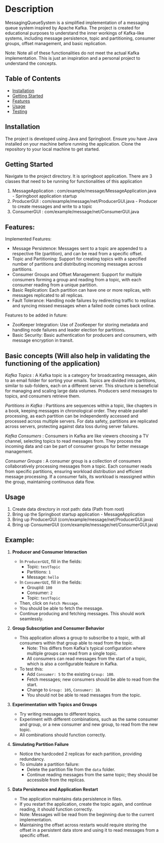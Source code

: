 # Description
MessagingQueueSystem is a simplified implementation of a messaging queue system inspired by Apache Kafka. The project is created for educational purposes to understand the inner workings of Kafka-like systems, including message persistence, topic and partitioning, consumer groups, offset management, and basic replication.

Note: Note all of these functionalities do not meet the actual Kafka implementation. This is just an inspiration and a personal project to understand the concepts.

## Table of Contents
- [Installation](#installation)
- [Getting Started](#getting-started)
- [Features](#features)
- [Usage](#usage)
- [Testing](#testing)

## Installation

The project is developed using Java and Springboot. Ensure you have Java installed on your machine before running the application. Clone the repository to your local machine to get started.

## Getting Started

Navigate to the project directory.
It is springboot application. 
There are 3 classes that need to be running for functionalities of this application
1. MessageApplication : com/example/message/MessageApplication.java - Springboot application startup
2. ProducerGUI : com/example/message/net/ProducerGUI.java - Producer to create messages and write to a topic
3. ConsumerGUI : com/example/message/net/ConsumerGUI.java

## Features:
Implemented Features: 
- Message Persistence: Messages sent to a topic are appended to a respective file (partition), and can be read from a specific offset. 
- Topic and Partitioning: Support for creating topics with a specified number of partitions and distributing incoming messages across partitions.
- Consumer Groups and Offset Management: Support for multiple consumers forming a group and reading from a topic, with each consumer reading from a unique partition. 
- Basic Replication: Each partition can have one or more replicas, with messages replicated to all replicas. 
- Fault Tolerance: Handling node failures by redirecting traffic to replicas and syncing missed messages when a failed node comes back online.
 
Features to be added in future: 
- ZooKeeper Integration: Use of ZooKeeper for storing metadata and handling node failures and leader election for partitions.
- Basic Security: Basic authentication for producers and consumers, with message encryption in transit.

## Basic concepts (Will also help in validating the functioning of the application)

*Kafka Topics* : 
A Kafka topic is a category for broadcasting messages, akin to an email folder for sorting your emails. Topics are divided into partitions, similar to sub-folders, each on a different server. This structure is beneficial for managing and scaling large data volumes. Producers send messages to topics, and consumers retrieve them.

*Partitions in Kafka* : 
Partitions are sequences within a topic, like chapters in a book, keeping messages in chronological order. They enable parallel processing, as each partition can be independently accessed and processed across multiple servers. For data safety, partitions are replicated across servers, protecting against data loss during server failures.

*Kafka Consumers* :
Consumers in Kafka are like viewers choosing a TV channel, selecting topics to read messages from. They process the incoming data and can be part of consumer groups for better message management.

*Consumer Groups* : 
A consumer group is a collection of consumers collaboratively processing messages from a topic. Each consumer reads from specific partitions, ensuring workload distribution and efficient message processing. If a consumer fails, its workload is reassigned within the group, maintaining continuous data flow.

## Usage
1. Create data directory in root path: data (Path from root) 
2. Bring up the Springboot startup application - MessageApplication
3. Bring up ProducerGUI (com/example/message/net/ProducerGUI.java)
4. Bring up ConsumerGUI (com/example/message/net/ConsumerGUI.java)

## Example: 

1. **Producer and Consumer Interaction**
   - In `ProducerGUI`, fill in the fields:
     - Topic: `testTopic`
     - Partitions: `1`
     - Message: `hello`
   - In `ConsumerGUI`, fill in the fields:
     - GroupId: `100`
     - Consumer: `2`
     - Topic: `testTopic`
   - Then, click on `Fetch Message`. 
   - You should be able to fetch the message. 
   - Continue producing and fetching messages. This should work seamlessly.

2. **Group Subscription and Consumer Behavior**
   - This application allows a group to subscribe to a topic, with all consumers within that group able to read from the topic.
     - Note: This differs from Kafka's typical configuration where multiple groups can read from a single topic.
     - All consumers can read messages from the start of a topic, which is also a configurable feature in Kafka.
   - To test this:
     - Add `Consumer: 5` to the existing `Group: 100`.
     - Fetch messages; new consumers should be able to read from the start.
     - Change to `Group: 105`, `Consumer: 10`.
     - You should not be able to read messages from the topic.

3. **Experimentation with Topics and Groups**
   - Try writing messages to different topics.
   - Experiment with different combinations, such as the same consumer and group, or a new consumer and new group, to read from the new topic.
   - All combinations should function correctly.

4. **Simulating Partition Failure**
   - Notice the hardcoded 2 replicas for each partition, providing redundancy.
   - To simulate a partition failure:
     - Delete the partition file from the `data` folder.
     - Continue reading messages from the same topic; they should be accessible from the replicas.

5. **Data Persistence and Application Restart**
   - The application maintains data persistence in files.
   - If you restart the application, create the topic again, and continue reading, it should function correctly.
   - Note: Messages will be read from the beginning due to the current implementation.
   - Maintaining the offset across restarts would require storing the offset in a persistent data store and using it to read messages from a specific offset.


